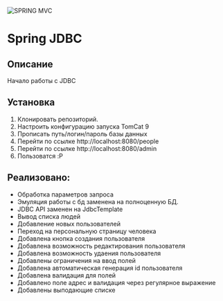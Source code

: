 ![SPRING MVC](https://spring.io/images/spring-logo-2022-dark-2f10e8055653ec50e693eb444291d742.svg)

# Spring JDBC

## Описание
Начало работы с JDBC

## Установка
1. Клонировать репозиторий.
2. Настроить конфигурацию запуска TomCat 9
3. Прописать путь/логин/пароль базы данных
4. Перейти по ссылке http://localhost:8080/people
5. Перейти по ссылке http://localhost:8080/admin
6. Пользоватся :P

## Реализовано:
- Обработка параметров запроса
- Эмуляция работы с бд заменена на полноценную БД.
- JDBC API заменен на JdbcTemplate
- Вывод списка людей
- Добавление новых пользователей
- Переход на персональную страницу человека
- Добавлена кнопка создания пользователя
- Добавлена возможность редактирования пользователя
- Добавлена возможность удаения пользователя
- Добавлены ограничения на ввод полей
- Добавлена автоматическая генерация id пользователя
- Добавлена валидация для полей
- Добавлено поле адрес и валидация через регулярное выражение
- Добавлены выподающие списке
